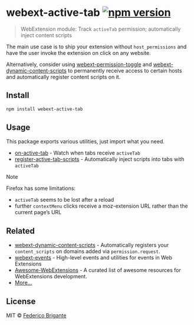 # webext-active-tab [![npm version](https://img.shields.io/npm/v/webext-active-tab.svg)](https://www.npmjs.com/package/webext-active-tab)

> WebExtension module: Track `activeTab` permission; automatically inject content scripts

The main use case is to ship your extension without `host_permissions` and have the user invoke the extension on click on any website.

Alternatively, consider using [webext-permission-toggle](https://github.com/fregante/webext-permission-toggle) and [webext-dynamic-content-scripts](https://github.com/fregante/webext-dynamic-content-scripts) to permanently receive access to certain hosts and automatically register content scripts on it.

## Install

```sh
npm install webext-active-tab
```

## Usage

This package exports various utilities, just import what you need.

- [on-active-tab](./source/on-active-tab.md) - Watch when tabs receive `activeTab`
- [register-active-tab-scripts](./source/register-active-tab-scripts.md) - Automatically inject scripts into tabs with `activeTab`

> [!NOTE]
> Firefox has some limitations:
> - `activeTab` seems to be lost after a reload
> - further `contextMenu` clicks receive a moz-extension URL rather than the current page’s URL

## Related

- [webext-dynamic-content-scripts](https://github.com/fregante/webext-dynamic-content-scripts) - Automatically registers your `content_scripts` on domains added via `permission.request`.
- [webext-events](https://github.com/fregante/webext-events) - High-level events and utilities for events in Web Extensions
- [Awesome-WebExtensions](https://github.com/fregante/Awesome-WebExtensions) - A curated list of awesome resources for WebExtensions development.
- [More…](https://github.com/fregante/webext-fun)

## License

MIT © [Federico Brigante](https://fregante.com)
